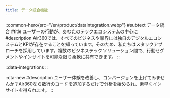 ```yaml
---
title: データ統合機能
---
```


::common-hero{src="/en/product/dataIntegration.webp"}
#subtext
データ統合
#title
ユーザーの行動が、あなたのテックエコシステムの中心に
#description
Air360では、すべてのビジネスや業界には独自のデジタルエコシステムとKPIが存在することを知っています。そのため、私たちはスタックアプローチを採用しています。複数のビジネステックソリューション間で、行動セグメントやインサイトを可能な限り柔軟に共有できます。
::

::data-integrations
::

::cta-new
#description
ユーザー体験を改善し、コンバージョンを上げてみませんか？Air360なら数行のコードを追加するだけで分析を始められ、素早くインサイトを得られます。
::